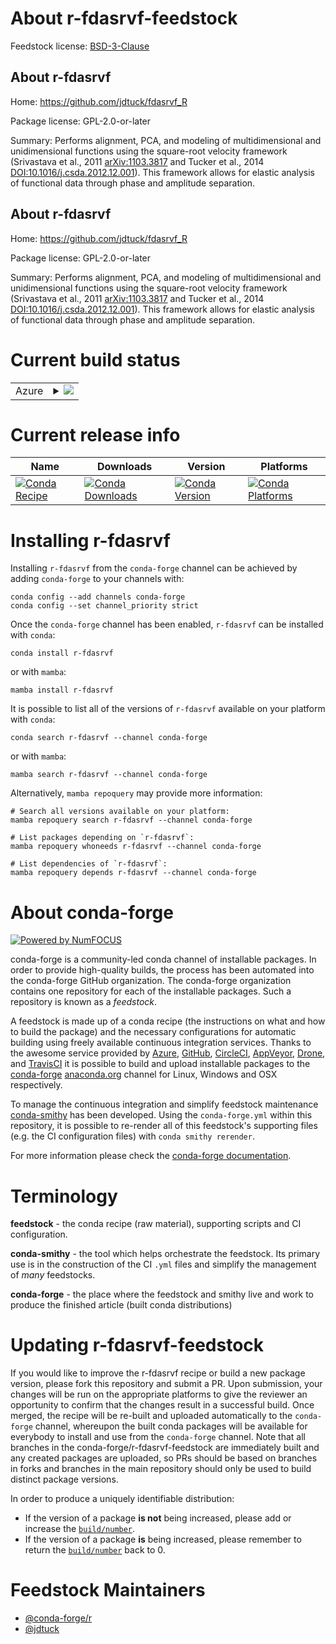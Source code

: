About r-fdasrvf-feedstock
=========================

Feedstock license: [BSD-3-Clause](https://github.com/conda-forge/r-fdasrvf-feedstock/blob/main/LICENSE.txt)


About r-fdasrvf
---------------

Home: https://github.com/jdtuck/fdasrvf_R

Package license: GPL-2.0-or-later

Summary: Performs alignment, PCA, and modeling of multidimensional and unidimensional functions using the square-root velocity framework (Srivastava et al., 2011 <arXiv:1103.3817> and Tucker et al., 2014 <DOI:10.1016/j.csda.2012.12.001>). This framework allows for elastic analysis of functional data through phase and amplitude separation.

About r-fdasrvf
---------------

Home: https://github.com/jdtuck/fdasrvf_R

Package license: GPL-2.0-or-later

Summary: Performs alignment, PCA, and modeling of multidimensional and unidimensional functions using the square-root velocity framework (Srivastava et al., 2011 <arXiv:1103.3817> and Tucker et al., 2014 <DOI:10.1016/j.csda.2012.12.001>). This framework allows for elastic analysis of functional data through phase and amplitude separation.

Current build status
====================


<table>
    
  <tr>
    <td>Azure</td>
    <td>
      <details>
        <summary>
          <a href="https://dev.azure.com/conda-forge/feedstock-builds/_build/latest?definitionId=21252&branchName=main">
            <img src="https://dev.azure.com/conda-forge/feedstock-builds/_apis/build/status/r-fdasrvf-feedstock?branchName=main">
          </a>
        </summary>
        <table>
          <thead><tr><th>Variant</th><th>Status</th></tr></thead>
          <tbody><tr>
              <td>linux_64</td>
              <td>
                <a href="https://dev.azure.com/conda-forge/feedstock-builds/_build/latest?definitionId=21252&branchName=main">
                  <img src="https://dev.azure.com/conda-forge/feedstock-builds/_apis/build/status/r-fdasrvf-feedstock?branchName=main&jobName=linux&configuration=linux%20linux_64_" alt="variant">
                </a>
              </td>
            </tr><tr>
              <td>osx_64</td>
              <td>
                <a href="https://dev.azure.com/conda-forge/feedstock-builds/_build/latest?definitionId=21252&branchName=main">
                  <img src="https://dev.azure.com/conda-forge/feedstock-builds/_apis/build/status/r-fdasrvf-feedstock?branchName=main&jobName=osx&configuration=osx%20osx_64_" alt="variant">
                </a>
              </td>
            </tr>
          </tbody>
        </table>
      </details>
    </td>
  </tr>
</table>

Current release info
====================

| Name | Downloads | Version | Platforms |
| --- | --- | --- | --- |
| [![Conda Recipe](https://img.shields.io/badge/recipe-r--fdasrvf-green.svg)](https://anaconda.org/conda-forge/r-fdasrvf) | [![Conda Downloads](https://img.shields.io/conda/dn/conda-forge/r-fdasrvf.svg)](https://anaconda.org/conda-forge/r-fdasrvf) | [![Conda Version](https://img.shields.io/conda/vn/conda-forge/r-fdasrvf.svg)](https://anaconda.org/conda-forge/r-fdasrvf) | [![Conda Platforms](https://img.shields.io/conda/pn/conda-forge/r-fdasrvf.svg)](https://anaconda.org/conda-forge/r-fdasrvf) |

Installing r-fdasrvf
====================

Installing `r-fdasrvf` from the `conda-forge` channel can be achieved by adding `conda-forge` to your channels with:

```
conda config --add channels conda-forge
conda config --set channel_priority strict
```

Once the `conda-forge` channel has been enabled, `r-fdasrvf` can be installed with `conda`:

```
conda install r-fdasrvf
```

or with `mamba`:

```
mamba install r-fdasrvf
```

It is possible to list all of the versions of `r-fdasrvf` available on your platform with `conda`:

```
conda search r-fdasrvf --channel conda-forge
```

or with `mamba`:

```
mamba search r-fdasrvf --channel conda-forge
```

Alternatively, `mamba repoquery` may provide more information:

```
# Search all versions available on your platform:
mamba repoquery search r-fdasrvf --channel conda-forge

# List packages depending on `r-fdasrvf`:
mamba repoquery whoneeds r-fdasrvf --channel conda-forge

# List dependencies of `r-fdasrvf`:
mamba repoquery depends r-fdasrvf --channel conda-forge
```


About conda-forge
=================

[![Powered by
NumFOCUS](https://img.shields.io/badge/powered%20by-NumFOCUS-orange.svg?style=flat&colorA=E1523D&colorB=007D8A)](https://numfocus.org)

conda-forge is a community-led conda channel of installable packages.
In order to provide high-quality builds, the process has been automated into the
conda-forge GitHub organization. The conda-forge organization contains one repository
for each of the installable packages. Such a repository is known as a *feedstock*.

A feedstock is made up of a conda recipe (the instructions on what and how to build
the package) and the necessary configurations for automatic building using freely
available continuous integration services. Thanks to the awesome service provided by
[Azure](https://azure.microsoft.com/en-us/services/devops/), [GitHub](https://github.com/),
[CircleCI](https://circleci.com/), [AppVeyor](https://www.appveyor.com/),
[Drone](https://cloud.drone.io/welcome), and [TravisCI](https://travis-ci.com/)
it is possible to build and upload installable packages to the
[conda-forge](https://anaconda.org/conda-forge) [anaconda.org](https://anaconda.org/)
channel for Linux, Windows and OSX respectively.

To manage the continuous integration and simplify feedstock maintenance
[conda-smithy](https://github.com/conda-forge/conda-smithy) has been developed.
Using the ``conda-forge.yml`` within this repository, it is possible to re-render all of
this feedstock's supporting files (e.g. the CI configuration files) with ``conda smithy rerender``.

For more information please check the [conda-forge documentation](https://conda-forge.org/docs/).

Terminology
===========

**feedstock** - the conda recipe (raw material), supporting scripts and CI configuration.

**conda-smithy** - the tool which helps orchestrate the feedstock.
                   Its primary use is in the construction of the CI ``.yml`` files
                   and simplify the management of *many* feedstocks.

**conda-forge** - the place where the feedstock and smithy live and work to
                  produce the finished article (built conda distributions)


Updating r-fdasrvf-feedstock
============================

If you would like to improve the r-fdasrvf recipe or build a new
package version, please fork this repository and submit a PR. Upon submission,
your changes will be run on the appropriate platforms to give the reviewer an
opportunity to confirm that the changes result in a successful build. Once
merged, the recipe will be re-built and uploaded automatically to the
`conda-forge` channel, whereupon the built conda packages will be available for
everybody to install and use from the `conda-forge` channel.
Note that all branches in the conda-forge/r-fdasrvf-feedstock are
immediately built and any created packages are uploaded, so PRs should be based
on branches in forks and branches in the main repository should only be used to
build distinct package versions.

In order to produce a uniquely identifiable distribution:
 * If the version of a package **is not** being increased, please add or increase
   the [``build/number``](https://docs.conda.io/projects/conda-build/en/latest/resources/define-metadata.html#build-number-and-string).
 * If the version of a package **is** being increased, please remember to return
   the [``build/number``](https://docs.conda.io/projects/conda-build/en/latest/resources/define-metadata.html#build-number-and-string)
   back to 0.

Feedstock Maintainers
=====================

* [@conda-forge/r](https://github.com/conda-forge/r/)
* [@jdtuck](https://github.com/jdtuck/)

